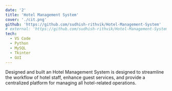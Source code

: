 ```yaml
---
date: '2'
title: 'Hotel Management System'
cover: './cit.png'
github: 'https://github.com/sudhish-rithvik/Hotel-Management-System'
# external: 'https://github.com/sudhish-rithvik/Hotel-Management-System'
tech:
  - VS Code
  - Python
  - MySQL
  - Tkinter
  - GUI
---
```


Designed and built an Hotel Management System is designed to streamline the workflow of hotel staff, enhance guest services, and provide a centralized platform for managing all hotel-related operations.
